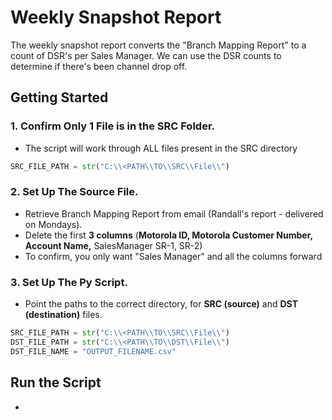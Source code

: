 # Weekly Snapshot Report 
The weekly snapshot report converts the "Branch Mapping Report" to a count of DSR's per Sales Manager.
We can use the DSR counts to determine if there's been channel drop off. 

## Getting Started

### 1. Confirm Only 1 File is in the SRC Folder.
- The script will work through ALL files present in the SRC directory
```py
SRC_FILE_PATH = str("C:\\<PATH\\TO\\SRC\\File\\")
```


### 2. Set Up The Source File. 
- Retrieve Branch Mapping Report from email (Randall's report - delivered on Mondays). 
- Delete the first **3 columns** (**Motorola ID,	Motorola Customer Number,	Account Name,**	SalesManager	SR-1, SR-2)
- To confirm, you only want "Sales Manager" and all the columns forward


### 3. Set Up The Py Script.
- Point the paths to the correct directory, for **SRC (source)** and **DST (destination)** files. 
```py
SRC_FILE_PATH = str("C:\\<PATH\\TO\\SRC\\File\\")
DST_FILE_PATH = str("C:\\<PATH\\TO\\DST\\File\\")
DST_FILE_NAME = "OUTPUT_FILENAME.csv"
```

##  Run the Script
-
